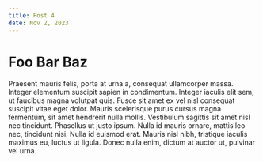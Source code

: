 ```yaml
---
title: Post 4
date: Nov 2, 2023
---
```


# Foo Bar Baz

Praesent mauris felis, porta at urna a, consequat ullamcorper massa. Integer elementum suscipit sapien in condimentum. Integer iaculis elit sem, ut faucibus magna volutpat quis. Fusce sit amet ex vel nisl consequat suscipit vitae eget dolor. Mauris scelerisque purus cursus magna fermentum, sit amet hendrerit nulla mollis. Vestibulum sagittis sit amet nisl nec tincidunt. Phasellus ut justo ipsum. Nulla id mauris ornare, mattis leo nec, tincidunt nisi. Nulla id euismod erat. Mauris nisl nibh, tristique iaculis maximus eu, luctus ut ligula. Donec nulla enim, dictum at auctor ut, pulvinar vel urna.